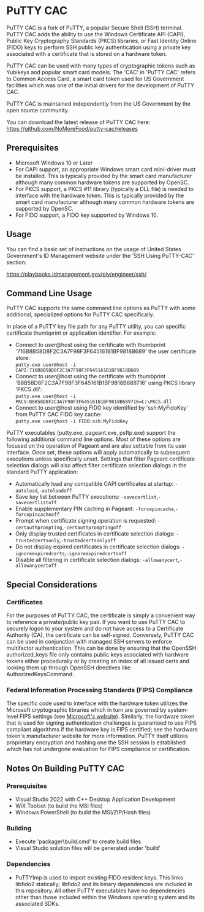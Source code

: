# PuTTY CAC
PuTTY CAC is a fork of PuTTY, a popular Secure Shell (SSH) terminal. PuTTY CAC adds the ability to use the Windows Certificate API (CAPI), Public Key Cryptography Standards (PKCS) libraries, or  Fast Identity Online (FIDO) keys to perform SSH public key authentication using a private key associated with a certificate that is stored on a hardware token.

PuTTY CAC can be used with many types of cryptographic tokens such as Yubikeys and popular smart card models. The 'CAC' in 'PuTTY CAC' refers to Common Access Card, a smart card token used for US Government facilities which was one of the initial drivers for the development of PuTTY CAC.

PuTTY CAC is maintained independently from the US Government by the open source community. 

You can download the latest release of PuTTY CAC here: https://github.com/NoMoreFood/putty-cac/releases

## Prerequisites
* Microsoft Windows 10 or Later
* For CAPI support, an appropriate Windows smart card mini-driver must be installed. This is typically provided by the smart card manufacturer although many common hardware tokens are supported by OpenSC.
* For PKCS support, a PKCS #11 library (typically a DLL file) is needed to interface with the hardware token. This is typically provided by the smart card manufacturer although many common hardware tokens are supported by OpenSC.
* For FIDO support, a FIDO key supported by Windows 10.

## Usage
You can find a basic set of instructions on the usage of United States Government's ID Management website under the 'SSH Using PuTTY-CAC' section: 

https://playbooks.idmanagement.gov/piv/engineer/ssh/

## Command Line Usage
PuTTY CAC supports the same command line options as PuTTY with some additional, specialized options for PuTTY CAC specifically. 

In place of a PuTTY key file path for any PuTTY utility, you can specific certificate thumbprint or application identifier. For example:
* Connect to user@host using the certificate with thumbprint '716B8B58D8F2C3A7F98F3F645161B1BF9818B689' the user certificate store:  
`putty.exe user@host -i CAPI:716B8B58D8F2C3A7F98F3F645161B1BF9818B689`
* Connect to user@host using the certificate with thumbprint 'B8B58D8F2C3A7F98F3F645161B1BF9818B689716' using PKCS library 'PKCS.dll':  
`putty.exe user@host -i PKCS:B8B58D8F2C3A7F98F3F645161B1BF9818B689716=C:\PKCS.dll`  
* Connect to user@host using FIDO key identified by 'ssh:MyFidoKey' from PuTTY CAC FIDO key cache:  
`putty.exe user@host -i FIDO:ssh:MyFidoKey`

PuTTY executables (putty.exe, pageant.exe, psftp.exe) support the following additional command line options. Most of these options are focused on the operation of Pageant and are also settable from its user interface. Once set, these options will apply automatically to subsequent executions unless specifically unset. Settings that filter Pageant certificate selection dialogs will also affect filter certificate selection dialogs in the standard PuTTY application:
* Automatically load any compatible CAPI certificates at startup: `-autoload`,`-autoloadoff`
* Save key list between PuTTY executions: `-savecertlist`,`-savecertlistoff`
* Enable supplementary PIN caching in Pageant: `-forcepincache`,`-forcepincacheoff`
* Prompt when certificate signing operation is requested: `-certauthprompting`,`-certauthpromptingoff`
* Only display trusted certificates in certificate selection dialogs: `-trustedcertsonly`,`-trustedcertsonlyoff`
* Do not display expired certificates in certificate selection dialogs: `-ignoreexpiredcerts`,`-ignoreexpiredcertsoff`
* Disable all filtering in certificate selection dialogs: `-allowanycert`,`-allowanycertoff`

## Special Considerations
### Certificates
For the purposes of PuTTY CAC, the certificate is simply a convenient way to reference a private/public key pair. If you want to use PuTTY CAC to securely logon to your system and do not have access to a Certificate Authority (CA), the certificate can be self-signed. Conversely, PuTTY CAC can be used in conjunction with managed SSH servers to enforce multifactor authentication. This can be done by ensuring that the OpenSSH authorized_keys file only contains public keys associated with hardware tokens either procedurally or by creating an index of all issued certs and looking them up through OpenSSH directives like AuthorizedKeysCommand.
### Federal Information Processing Standards (FIPS) Compliance
The specific code used to interface with the hardware token utilizes the Microsoft cryptographic libraries which in turn are governed by system-level FIPS settings (see [Microsoft's website](https://docs.microsoft.com/en-us/windows/security/threat-protection/security-policy-settings/system-cryptography-use-fips-compliant-algorithms-for-encryption-hashing-and-signing)).  Similarly, the hardware token that is used for signing authentication challenges is guaranteed to use FIPS compliant algorithms if the hardware key is FIPS certified; see the hardware token's manufacturer website for more information. PuTTY itself utilizes proprietary encryption and hashing one the SSH session is established which has not undergone evaluation for FIPS compliance or certification. 
## Notes On Building PuTTY CAC
### Prerequisites
* Visual Studio 2022 with C++ Desktop Application Development
* WiX Toolset (to build the MSI files)
* Windows PowerShell (to build the MSI/ZIP/Hash files)

### Building
* Execute 'packager\build.cmd' to create build files
* Visual Studio solution files will be generated under 'build'

### Dependencies
* PuTTYImp is used to import existing FIDO resident keys. This links libfido2 statically; libfido2 and its binary dependencies are included in this repository. All other PuTTY executables have no dependencies other than those included within the Windows operating system and its associated SDKs.

